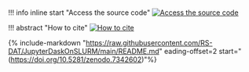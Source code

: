#

!!! info inline start "Access the source code"
    [![Access the source code](https://img.shields.io/badge/github-repo-000.svg?logo=github&labelColor=gray&color=blue)][link]

!!! abstract "How to cite"
    [![How to cite](https://zenodo.org/badge/DOI/10.5281/zenodo.7342602.svg)](https://doi.org/10.5281/zenodo.7342602)

{% include-markdown "https://raw.githubusercontent.com/RS-DAT/JupyterDaskOnSLURM/main/README.md" eading-offset=2 start="(https://doi.org/10.5281/zenodo.7342602)"%}

[link]: https://github.com/RS-DAT/JupyterDaskOnSLURM/tree/main
